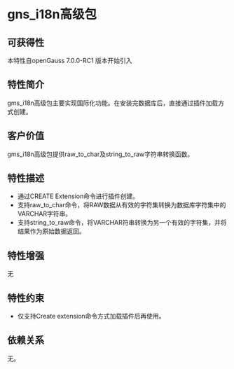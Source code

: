 # gns_i18n高级包

## 可获得性

本特性自openGauss 7.0.0-RC1 版本开始引入

## 特性简介

gms_i18n高级包主要实现国际化功能。在安装完数据库后，直接通过插件加载方式创建。

## 客户价值

gms_i18n高级包提供raw_to_char及string_to_raw字符串转换函数。

## 特性描述
-   通过CREATE Extension命令进行插件创建。
-   支持raw_to_char命令，将RAW数据从有效的字符集转换为数据库字符集中的VARCHAR字符串。
-   支持string_to_raw命令，将VARCHAR符串转换为另一个有效的字符集，并将结果作为原始数据返回。

## 特性增强

无

## 特性约束

- 仅支持Create extension命令方式加载插件后再使用。

## 依赖关系

无。